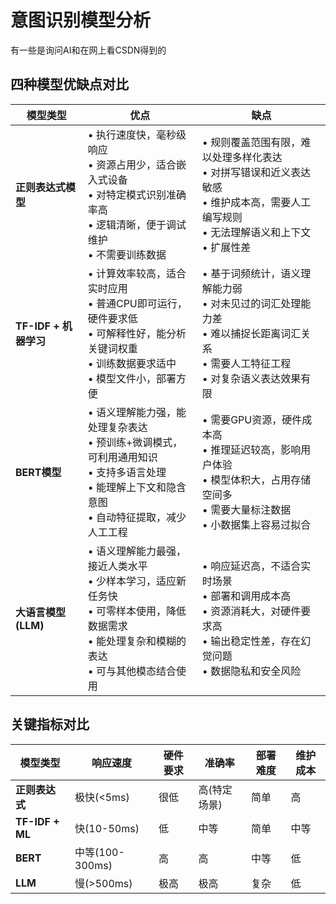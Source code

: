 # 意图识别模型分析

有一些是询问AI和在网上看CSDN得到的


## 四种模型优缺点对比

| 模型类型 | 优点 | 缺点 |
|---------|------|------|
| **正则表达式模型** | • 执行速度快，毫秒级响应<br>• 资源占用少，适合嵌入式设备<br>• 对特定模式识别准确率高<br>• 逻辑清晰，便于调试维护<br>• 不需要训练数据 | • 规则覆盖范围有限，难以处理多样化表达<br>• 对拼写错误和近义表达敏感<br>• 维护成本高，需要人工编写规则<br>• 无法理解语义和上下文<br>• 扩展性差 |
| **TF-IDF + 机器学习** | • 计算效率较高，适合实时应用<br>• 普通CPU即可运行，硬件要求低<br>• 可解释性好，能分析关键词权重<br>• 训练数据要求适中<br>• 模型文件小，部署方便 | • 基于词频统计，语义理解能力弱<br>• 对未见过的词汇处理能力差<br>• 难以捕捉长距离词汇关系<br>• 需要人工特征工程<br>• 对复杂语义表达效果有限 |
| **BERT模型** | • 语义理解能力强，能处理复杂表达<br>• 预训练+微调模式，可利用通用知识<br>• 支持多语言处理<br>• 能理解上下文和隐含意图<br>• 自动特征提取，减少人工工程 | • 需要GPU资源，硬件成本高<br>• 推理延迟较高，影响用户体验<br>• 模型体积大，占用存储空间多<br>• 需要大量标注数据<br>• 小数据集上容易过拟合 |
| **大语言模型(LLM)** | • 语义理解能力最强，接近人类水平<br>• 少样本学习，适应新任务快<br>• 可零样本使用，降低数据需求<br>• 能处理复杂和模糊的表达<br>• 可与其他模态结合使用 | • 响应延迟高，不适合实时场景<br>• 部署和调用成本高<br>• 资源消耗大，对硬件要求高<br>• 输出稳定性差，存在幻觉问题<br>• 数据隐私和安全风险 |

## 关键指标对比

| 模型类型 | 响应速度 | 硬件要求 | 准确率 | 部署难度 | 维护成本 |
|---------|----------|----------|--------|----------|----------|
| **正则表达式** | 极快(<5ms) | 很低 | 高(特定场景) | 简单 | 高 |
| **TF-IDF + ML** | 快(10-50ms) | 低 | 中等 | 简单 | 中等 |
| **BERT** | 中等(100-300ms) | 高 | 高 | 中等 | 低 |
| **LLM** | 慢(>500ms) | 极高 | 极高 | 复杂 | 低 |
